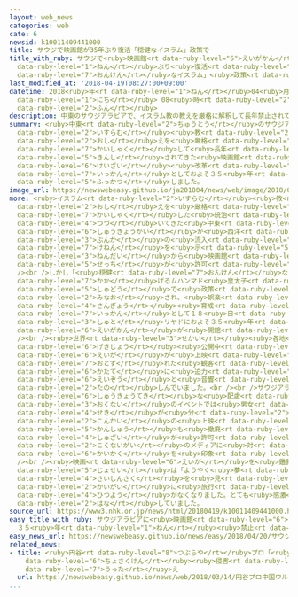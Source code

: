 ```yaml
---
layout: web_news
categories: web
cate: 6
newsid: k10011409441000
title: サウジで映画館が35年ぶり復活「穏健なイスラム」政策で
title_with_ruby: サウジで<ruby>映画館<rt data-ruby-level="6">えいがかん</rt></ruby>が35<ruby>年<rt
  data-ruby-level="1">ねん</rt></ruby>ぶり<ruby>復活<rt data-ruby-level="5">ふっかつ</rt></ruby>「<ruby>穏健<rt
  data-ruby-level="7">おんけん</rt></ruby>なイスラム」<ruby>政策<rt data-ruby-level="6">せいさく</rt></ruby>で
last_modified_at: '2018-04-19T08:27:00+09:00'
datetime: 2018<ruby>年<rt data-ruby-level="1">ねん</rt></ruby>04<ruby>月<rt data-ruby-level="1">がつ</rt></ruby>19<ruby>日<rt
  data-ruby-level="1">にち</rt></ruby> 08<ruby>時<rt data-ruby-level="2">じ</rt></ruby>27<ruby>分<rt
  data-ruby-level="2">ふん</rt></ruby>
description: 中東のサウジアラビアで、イスラム教の教えを厳格に解釈して長年禁止されてきた映画館が、経済改革の一環としておよそ３５年ぶりに復活しました。
summary: <ruby>中東<rt data-ruby-level="2">ちゅうとう</rt></ruby>のサウジアラビアで、<ruby>イスラム<rt
  data-ruby-level="2">いすらむ</rt></ruby><ruby>教<rt data-ruby-level="2">きょう</rt></ruby>の<ruby>教<rt
  data-ruby-level="2">おし</rt></ruby>えを<ruby>厳格<rt data-ruby-level="6">げんかく</rt></ruby>に<ruby>解釈<rt
  data-ruby-level="7">かいしゃく</rt></ruby>して<ruby>長年<rt data-ruby-level="2">ながねん</rt></ruby><ruby>禁止<rt
  data-ruby-level="5">きんし</rt></ruby>されてきた<ruby>映画館<rt data-ruby-level="6">えいがかん</rt></ruby>が、<ruby>経済<rt
  data-ruby-level="6">けいざい</rt></ruby><ruby>改革<rt data-ruby-level="6">かいかく</rt></ruby>の<ruby>一環<rt
  data-ruby-level="7">いっかん</rt></ruby>としておよそ３５<ruby>年<rt data-ruby-level="1">ねん</rt></ruby>ぶりに<ruby>復活<rt
  data-ruby-level="5">ふっかつ</rt></ruby>しました。
image_url: https://newswebeasy.github.io/ja201804/news/web/image/2018/04/19/K10011409441_1804191022_1804191023_01_02.jpg
more: <ruby>イスラム<rt data-ruby-level="2">いすらむ</rt></ruby><ruby>教<rt data-ruby-level="2">きょう</rt></ruby>の<ruby>教<rt
  data-ruby-level="2">おし</rt></ruby>えを<ruby>厳格<rt data-ruby-level="6">げんかく</rt></ruby>に<ruby>解釈<rt
  data-ruby-level="7">かいしゃく</rt></ruby>した<ruby>統治<rt data-ruby-level="5">とうち</rt></ruby>が<ruby>続<rt
  data-ruby-level="4">つづ</rt></ruby>いてきた<ruby>中東<rt data-ruby-level="2">ちゅうとう</rt></ruby>のサウジアラビアでは、<ruby>宗教界<rt
  data-ruby-level="6">しゅうきょうかい</rt></ruby>が<ruby>西洋<rt data-ruby-level="3">せいよう</rt></ruby><ruby>文化<rt
  data-ruby-level="3">ぶんか</rt></ruby>の<ruby>流入<rt data-ruby-level="3">りゅうにゅう</rt></ruby>へ<ruby>懸念<rt
  data-ruby-level="7">けねん</rt></ruby>を<ruby>示<rt data-ruby-level="5">しめ</rt></ruby>したため１９８０<ruby>年代<rt
  data-ruby-level="3">ねんだい</rt></ruby>から<ruby>映画館<rt data-ruby-level="6">えいがかん</rt></ruby>の<ruby>設置<rt
  data-ruby-level="5">せっち</rt></ruby>が<ruby>許可<rt data-ruby-level="5">きょか</rt></ruby>されてきませんでした。<br
  /><br />しかし「<ruby>穏健<rt data-ruby-level="7">おんけん</rt></ruby>なイスラムへの<ruby>回帰<rt data-ruby-level="2">かいき</rt></ruby>」を<ruby>掲<rt
  data-ruby-level="7">かか</rt></ruby>げるムハンマド<ruby>皇太子<rt data-ruby-level="6">こうたいし</rt></ruby>の<ruby>主導<rt
  data-ruby-level="5">しゅどう</rt></ruby>で<ruby>政策<rt data-ruby-level="6">せいさく</rt></ruby>が<ruby>見直<rt
  data-ruby-level="2">みなお</rt></ruby>され、<ruby>娯楽<rt data-ruby-level="7">ごらく</rt></ruby><ruby>産業<rt
  data-ruby-level="4">さんぎょう</rt></ruby><ruby>育成<rt data-ruby-level="4">いくせい</rt></ruby>の<ruby>一環<rt
  data-ruby-level="7">いっかん</rt></ruby>として１８<ruby>日<rt data-ruby-level="1">にち</rt></ruby>、<ruby>首都<rt
  data-ruby-level="3">しゅと</rt></ruby>リヤドにおよそ３５<ruby>年<rt data-ruby-level="1">ねん</rt></ruby>ぶりに<ruby>映画館<rt
  data-ruby-level="6">えいがかん</rt></ruby>が<ruby>開館<rt data-ruby-level="3">かいかん</rt></ruby>しました。<br
  /><br /><ruby>世界<rt data-ruby-level="3">せかい</rt></ruby><ruby>各地<rt data-ruby-level="4">かくち</rt></ruby>で<ruby>劇場<rt
  data-ruby-level="6">げきじょう</rt></ruby><ruby>公開中<rt data-ruby-level="3">こうかいちゅう</rt></ruby>のハリウッド<ruby>映画<rt
  data-ruby-level="6">えいが</rt></ruby>が<ruby>上映<rt data-ruby-level="6">じょうえい</rt></ruby>され、<ruby>訪<rt
  data-ruby-level="7">おとず</rt></ruby>れた<ruby>観客<rt data-ruby-level="4">かんきゃく</rt></ruby>はポップコーンを<ruby>片手<rt
  data-ruby-level="6">かたて</rt></ruby>に<ruby>迫力<rt data-ruby-level="7">はくりょく</rt></ruby>ある<ruby>映像<rt
  data-ruby-level="6">えいぞう</rt></ruby>と<ruby>音響<rt data-ruby-level="7">おんきょう</rt></ruby>を<ruby>楽<rt
  data-ruby-level="2">たの</rt></ruby>しんでいました。<br /><br />サウジアラビアではこれまで<ruby>宗教的<rt
  data-ruby-level="6">しゅうきょうてき</rt></ruby>な<ruby>配慮<rt data-ruby-level="7">はいりょ</rt></ruby>から、<ruby>屋内<rt
  data-ruby-level="3">おくない</rt></ruby>のイベントでは<ruby>男女<rt data-ruby-level="1">だんじょ</rt></ruby>の<ruby>席<rt
  data-ruby-level="4">せき</rt></ruby>が<ruby>分<rt data-ruby-level="2">わ</rt></ruby>けられてきましたが、<ruby>今回<rt
  data-ruby-level="2">こんかい</rt></ruby>の<ruby>上映<rt data-ruby-level="6">じょうえい</rt></ruby>ではこうした<ruby>慣習<rt
  data-ruby-level="5">かんしゅう</rt></ruby>も<ruby>撤廃<rt data-ruby-level="7">てっぱい</rt></ruby>され、<ruby>取材<rt
  data-ruby-level="4">しゅざい</rt></ruby>が<ruby>許可<rt data-ruby-level="5">きょか</rt></ruby>された<ruby>国内外<rt
  data-ruby-level="2">こくないがい</rt></ruby>のメディアに<ruby>対<rt data-ruby-level="3">たい</rt></ruby>して<ruby>改革<rt
  data-ruby-level="6">かいかく</rt></ruby>を<ruby>印象<rt data-ruby-level="4">いんしょう</rt></ruby>づけていました。<br
  /><br /><ruby>映画<rt data-ruby-level="6">えいが</rt></ruby>を<ruby>鑑賞<rt data-ruby-level="7">かんしょう</rt></ruby>した<ruby>女性<rt
  data-ruby-level="5">じょせい</rt></ruby>は「ようやく<ruby>夢<rt data-ruby-level="5">ゆめ</rt></ruby>がかないました。<ruby>最新作<rt
  data-ruby-level="4">さいしんさく</rt></ruby>を<ruby>見<rt data-ruby-level="1">み</rt></ruby>るために<ruby>海外<rt
  data-ruby-level="2">かいがい</rt></ruby>に<ruby>旅行<rt data-ruby-level="3">りょこう</rt></ruby>していましたが、その<ruby>必要<rt
  data-ruby-level="4">ひつよう</rt></ruby>がなくなりました。とても<ruby>感激<rt data-ruby-level="6">かんげき</rt></ruby>しています」とうれしそうに<ruby>話<rt
  data-ruby-level="2">はな</rt></ruby>していました。
source_url: https://www3.nhk.or.jp/news/html/20180419/k10011409441000.html
easy_title_with_ruby: サウジアラビアに<ruby>映画館<rt data-ruby-level="6">えいがかん</rt></ruby>がオープン
  ３５<ruby>年<rt data-ruby-level="1">ねん</rt></ruby><ruby>禁止<rt data-ruby-level="5">きんし</rt></ruby>だった
easy_news_url: https://newswebeasy.github.io/news/easy/2018/04/20/サウジアラビアに映画館がオープン-35年禁止だった
related_news:
- title: <ruby>円谷<rt data-ruby-level="8">つぶらや</rt></ruby>プロ「<ruby>中国<rt data-ruby-level="2">ちゅうごく</rt></ruby>ウルトラマン」<ruby>著作権<rt
    data-ruby-level="6">ちょさくけん</rt></ruby><ruby>侵害<rt data-ruby-level="7">しんがい</rt></ruby>で<ruby>訴<rt
    data-ruby-level="7">うった</rt></ruby>え
  url: https://newswebeasy.github.io/news/web/2018/03/14/円谷プロ中国ウルトラマン著作権侵害で訴え
...
```

